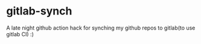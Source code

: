 # gitlab-synch
A late night github action hack for synching my github repos to gitlab(to use gitlab CI) :)
